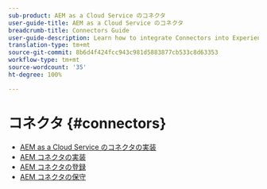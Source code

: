```yaml
---
sub-product: AEM as a Cloud Service のコネクタ
user-guide-title: AEM as a Cloud Service のコネクタ
breadcrumb-title: Connectors Guide
user-guide-description: Learn how to integrate Connectors into Experience Manager as a Cloud Service.
translation-type: tm+mt
source-git-commit: 8b6d4f424fcc943c981d5883877cb533c8d63353
workflow-type: tm+mt
source-wordcount: '35'
ht-degree: 100%

---
```



# コネクタ {#connectors}

+ [AEM as a Cloud Service のコネクタの実装 ](/help/connectors/home.md)
+ [AEM コネクタの実装](implement.md)
+ [AEM コネクタの登録](submit.md)
+ [AEM コネクタの保守](maintain.md)
